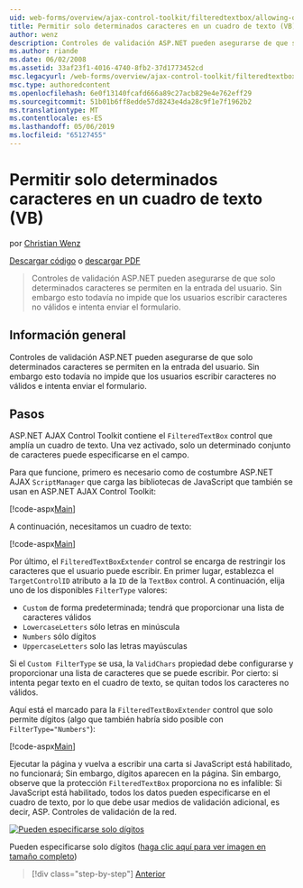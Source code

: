 ```yaml
---
uid: web-forms/overview/ajax-control-toolkit/filteredtextbox/allowing-only-certain-characters-in-a-text-box-vb
title: Permitir solo determinados caracteres en un cuadro de texto (VB) | Microsoft Docs
author: wenz
description: Controles de validación ASP.NET pueden asegurarse de que solo determinados caracteres se permiten en la entrada del usuario. Esto todavía no impide que los usuarios escriban no válidos...
ms.author: riande
ms.date: 06/02/2008
ms.assetid: 33af23f1-4016-4740-8fb2-37d1773452cd
msc.legacyurl: /web-forms/overview/ajax-control-toolkit/filteredtextbox/allowing-only-certain-characters-in-a-text-box-vb
msc.type: authoredcontent
ms.openlocfilehash: 6e0f13140fcafd666a89c27acb829e4e762eff29
ms.sourcegitcommit: 51b01b6ff8edde57d8243e4da28c9f1e7f1962b2
ms.translationtype: MT
ms.contentlocale: es-ES
ms.lasthandoff: 05/06/2019
ms.locfileid: "65127455"
---
```

# <a name="allowing-only-certain-characters-in-a-text-box-vb"></a>Permitir solo determinados caracteres en un cuadro de texto (VB)

por [Christian Wenz](https://github.com/wenz)

[Descargar código](http://download.microsoft.com/download/4/c/2/4c2def7a-0d23-4055-91f9-1f18504167d7/FilteredTextBox0.vb.zip) o [descargar PDF](http://download.microsoft.com/download/b/6/a/b6ae89ee-df69-4c87-9bfb-ad1eb2b23373/filteredtextbox0VB.pdf)

> Controles de validación ASP.NET pueden asegurarse de que solo determinados caracteres se permiten en la entrada del usuario. Sin embargo esto todavía no impide que los usuarios escribir caracteres no válidos e intenta enviar el formulario.

## <a name="overview"></a>Información general

Controles de validación ASP.NET pueden asegurarse de que solo determinados caracteres se permiten en la entrada del usuario. Sin embargo esto todavía no impide que los usuarios escribir caracteres no válidos e intenta enviar el formulario.

## <a name="steps"></a>Pasos

ASP.NET AJAX Control Toolkit contiene el `FilteredTextBox` control que amplía un cuadro de texto. Una vez activado, solo un determinado conjunto de caracteres puede especificarse en el campo.

Para que funcione, primero es necesario como de costumbre ASP.NET AJAX `ScriptManager` que carga las bibliotecas de JavaScript que también se usan en ASP.NET AJAX Control Toolkit:

[!code-aspx[Main](allowing-only-certain-characters-in-a-text-box-vb/samples/sample1.aspx)]

A continuación, necesitamos un cuadro de texto:

[!code-aspx[Main](allowing-only-certain-characters-in-a-text-box-vb/samples/sample2.aspx)]

Por último, el `FilteredTextBoxExtender` control se encarga de restringir los caracteres que el usuario puede escribir. En primer lugar, establezca el `TargetControlID` atributo a la `ID` de la `TextBox` control. A continuación, elija uno de los disponibles `FilterType` valores:

- `Custom` de forma predeterminada; tendrá que proporcionar una lista de caracteres válidos
- `LowercaseLetters` sólo letras en minúscula
- `Numbers` sólo dígitos
- `UppercaseLetters` solo las letras mayúsculas

Si el `Custom FilterType` se usa, la `ValidChars` propiedad debe configurarse y proporcionar una lista de caracteres que se puede escribir. Por cierto: si intenta pegar texto en el cuadro de texto, se quitan todos los caracteres no válidos.

Aquí está el marcado para la `FilteredTextBoxExtender` control que solo permite dígitos (algo que también habría sido posible con `FilterType="Numbers"`):

[!code-aspx[Main](allowing-only-certain-characters-in-a-text-box-vb/samples/sample3.aspx)]

Ejecutar la página y vuelva a escribir una carta si JavaScript está habilitado, no funcionará; Sin embargo, dígitos aparecen en la página. Sin embargo, observe que la protección `FilteredTextBox` proporciona no es infalible: Si JavaScript está habilitado, todos los datos pueden especificarse en el cuadro de texto, por lo que debe usar medios de validación adicional, es decir, ASP. Controles de validación de la red.

[![Pueden especificarse solo dígitos](allowing-only-certain-characters-in-a-text-box-vb/_static/image2.png)](allowing-only-certain-characters-in-a-text-box-vb/_static/image1.png)

Pueden especificarse solo dígitos ([haga clic aquí para ver imagen en tamaño completo](allowing-only-certain-characters-in-a-text-box-vb/_static/image3.png))

> [!div class="step-by-step"]
> [Anterior](allowing-only-certain-characters-in-a-text-box-cs.md)
